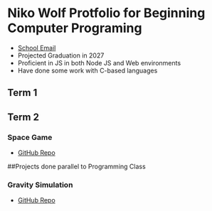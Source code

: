 # Niko Wolf Protfolio for Beginning Computer Programing
- [School Email](mailto:9638206@graniteschools.org)
- Projected Graduation in 2027
- Proficient in JS in both Node JS and Web environments
- Have done some work with C-based languages

## Term 1

## Term 2
### Space Game
- [GitHub Repo](https://github.com/SaltyNickel702/school/tree/main/CompProg1/src/term2/SpaceGame)

##Projects done parallel to Programming Class
### Gravity Simulation
- [GitHub Repo](https://github.com/SaltyNickel702/GravitySim/tree/main)
